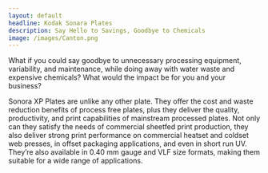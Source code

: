 ```yaml
---
layout: default
headline: Kodak Sonara Plates
description: Say Hello to Savings, Goodbye to Chemicals
image: /images/Canton.png
---
```

What if you could say goodbye to unnecessary processing equipment, variability, and maintenance, while doing away with water waste and expensive chemicals? What would the impact be for you and your business?

Sonora XP Plates are unlike any other plate. They offer the cost and waste reduction benefits of process free plates, plus they deliver the quality, productivity, and print capabilities of mainstream processed plates. Not only can they satisfy the needs of commercial sheetfed print production, they also deliver strong print performance on commercial heatset and coldset web presses, in offset packaging applications, and even in short run UV. They’re also available in 0.40 mm gauge and VLF size formats, making them suitable for a wide range of applications.
